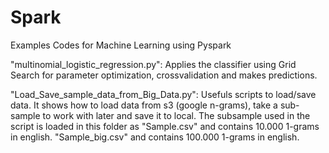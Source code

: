 # Spark
Examples Codes for Machine Learning using Pyspark 

"multinomial_logistic_regression.py": Applies the classifier using Grid Search for parameter optimization, crossvalidation and makes predictions.

"Load_Save_sample_data_from_Big_Data.py":
Usefuls scripts to load/save data. It shows how to load data from s3 (google n-grams), take a sub-sample to work with later and save it to local.
The subsample used in the script is loaded in this folder as "Sample.csv" and contains 10.000 1-grams in english.
"Sample_big.csv" and contains 100.000 1-grams in english.
